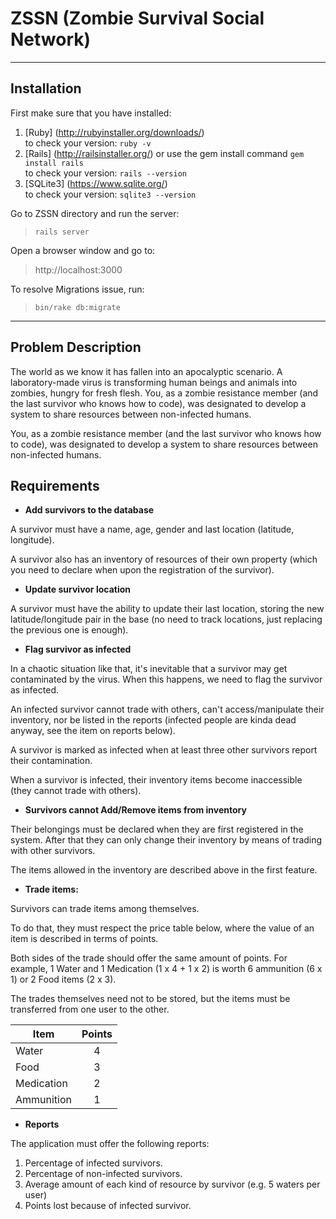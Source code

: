 # ZSSN (Zombie Survival Social Network)

-----------

## Installation 

First make sure that you have installed: 

1.  [Ruby] (http://rubyinstaller.org/downloads/) <br> to check your version:  `ruby -v` 
2.  [Rails] (http://railsinstaller.org/) or use the gem install command `gem install rails` <br> to check your version: `rails --version`
3.  [SQLite3] (https://www.sqlite.org/) <br> to check your version:  `sqlite3 --version` 

Go to ZSSN directory and run the server: 
> `rails server`

Open a browser window and go to:
> http://localhost:3000

To resolve Migrations issue, run: 
> `bin/rake db:migrate`

-----------

## Problem Description

The world as we know it has fallen into an apocalyptic scenario. A laboratory-made virus is transforming human beings and animals into zombies, hungry for fresh flesh. You, as a zombie resistance member (and the last survivor who knows how to code), was designated to develop a system to share resources between non-infected humans.

You, as a zombie resistance member (and the last survivor who knows how to code), was designated to develop a system to share resources between non-infected humans.

## Requirements

- **Add survivors to the database**

A survivor must have a name, age, gender and last location (latitude, longitude).

A survivor also has an inventory of resources of their own property (which you need to declare when upon the registration of the survivor).

- **Update survivor location**

A survivor must have the ability to update their last location, storing the new latitude/longitude pair in the base (no need to track locations, just replacing the previous one is enough).

- **Flag survivor as infected**

In a chaotic situation like that, it's inevitable that a survivor may get contaminated by the virus. When this happens, we need to flag the survivor as infected.

An infected survivor cannot trade with others, can't access/manipulate their inventory, nor be listed in the reports (infected people are kinda dead anyway, see the item on reports below).

A survivor is marked as infected when at least three other survivors report their contamination.

When a survivor is infected, their inventory items become inaccessible (they cannot trade with others).

- **Survivors cannot Add/Remove items from inventory**

Their belongings must be declared when they are first registered in the system. After that they can only change their inventory by means of trading with other survivors.

The items allowed in the inventory are described above in the first feature.

- **Trade items:**

Survivors can trade items among themselves.

To do that, they must respect the price table below, where the value of an item is described in terms of points.

Both sides of the trade should offer the same amount of points. For example, 1 Water and 1 Medication (1 x 4 + 1 x 2) is worth 6 ammunition (6 x 1) or 2 Food items (2 x 3).

The trades themselves need not to be stored, but the items must be transferred from one user to the other.

| Item        | Points           | 
| ------------- |:-------------:| 
| Water      | 4 | 
| Food      | 3      | 
|Medication | 2       | 
| Ammunition | 1      | 

- **Reports**

The application must offer the following reports:

1. Percentage of infected survivors.
2. Percentage of non-infected survivors.
3. Average amount of each kind of resource by survivor (e.g. 5 waters per user)
4. Points lost because of infected survivor.

